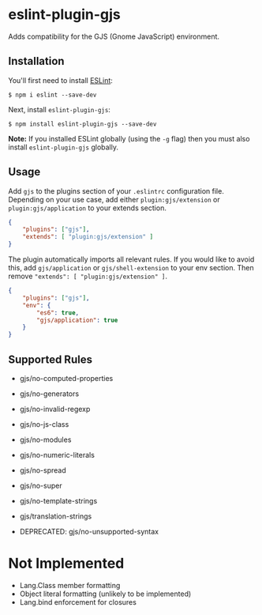 # eslint-plugin-gjs

Adds compatibility for the GJS (Gnome JavaScript) environment.

## Installation

You'll first need to install [ESLint](http://eslint.org):

```
$ npm i eslint --save-dev
```

Next, install `eslint-plugin-gjs`:

```
$ npm install eslint-plugin-gjs --save-dev
```

**Note:** If you installed ESLint globally (using the `-g` flag) then you must also install `eslint-plugin-gjs` globally.

## Usage

Add `gjs` to the plugins section of your `.eslintrc` configuration file.
Depending on your use case, add either `plugin:gjs/extension` or `plugin:gjs/application` to your extends section.

```json
{
    "plugins": ["gjs"],
    "extends": [ "plugin:gjs/extension" ]
}
```

The plugin automatically imports all relevant rules. If you would like to avoid this, add `gjs/application` or `gjs/shell-extension` to your env section. Then remove `"extends": [ "plugin:gjs/extension" ]`.

```json
{
    "plugins": ["gjs"],
    "env": {
        "es6": true,
        "gjs/application": true
    }
}
```

## Supported Rules

* gjs/no-computed-properties
* gjs/no-generators
* gjs/no-invalid-regexp
* gjs/no-js-class
* gjs/no-modules
* gjs/no-numeric-literals
* gjs/no-spread
* gjs/no-super
* gjs/no-template-strings
* gjs/translation-strings

* DEPRECATED: gjs/no-unsupported-syntax

# Not Implemented
* Lang.Class member formatting
* Object literal formatting (unlikely to be implemented)
* Lang.bind enforcement for closures





